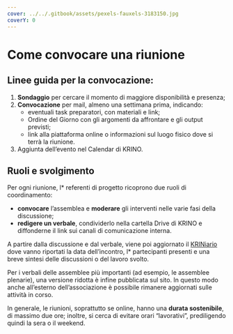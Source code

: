 ```yaml
---
cover: ../../.gitbook/assets/pexels-fauxels-3183150.jpg
coverY: 0
---
```


# Come convocare una riunione

## Linee guida per la convocazione:

1. **Sondaggio** per cercare il momento di maggiore disponibilità e presenza;
2. **Convocazione** per mail, almeno una settimana prima, indicando:
   * eventuali task preparatori, con materiali e link;
   * Ordine del Giorno con gli argomenti da affrontare e gli output previsti;
   * link alla piattaforma online o informazioni sul luogo fisico dove si terrà la riunione.
3. Aggiunta dell’evento nel Calendar di KRINO.

## Ruoli e svolgimento

Per ogni riunione, l\* referenti di progetto ricoprono due ruoli di coordinamento:&#x20;

* **convocare** l’assemblea e **moderare** gli interventi nelle varie fasi della discussione;&#x20;
* **redigere un verbale**, condividerlo nella cartella Drive di KRINO e diffonderne il link sui canali di comunicazione interna.

A partire dalla discussione e dal verbale, viene poi aggiornato il [KRINiario](https://link-da-aggiungere.it) dove vanno riportati la data dell’incontro, l\* partecipanti presenti e una breve sintesi delle discussioni o del lavoro svolto.

Per i verbali delle assemblee più importanti (ad esempio, le assemblee plenarie), una versione ridotta è infine pubblicata sul sito. In questo modo anche all’esterno dell’associazione è possibile rimanere aggiornati sulle attività in corso.

In generale, le riunioni, soprattutto se online, hanno una **durata sostenibile**, di massimo due ore; inoltre, si cerca di evitare orari “lavorativi”, prediligendo quindi la sera o il weekend.
